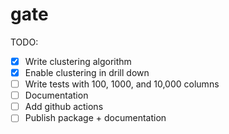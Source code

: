 # gate

TODO:

- [x] Write clustering algorithm
- [x] Enable clustering in drill down
- [ ] Write tests with 100, 1000, and 10,000 columns
- [ ] Documentation
- [ ] Add github actions
- [ ] Publish package + documentation
